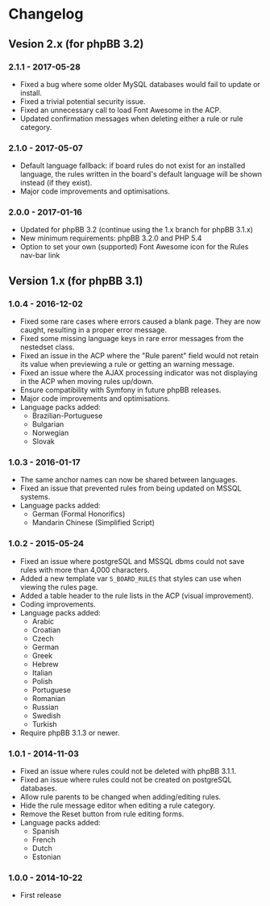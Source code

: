 # Changelog

## Vesion 2.x (for phpBB 3.2)

### 2.1.1 - 2017-05-28

- Fixed a bug where some older MySQL databases would fail to update or install.
- Fixed a trivial potential security issue.
- Fixed an unnecessary call to load Font Awesome in the ACP.
- Updated confirmation messages when deleting either a rule or rule category.

### 2.1.0 - 2017-05-07

- Default language fallback: if board rules do not exist for an installed language, the rules written in the board's default language will be shown instead (if they exist).
- Major code improvements and optimisations.

### 2.0.0 - 2017-01-16

- Updated for phpBB 3.2 (continue using the 1.x branch for phpBB 3.1.x)
- New minimum requirements: phpBB 3.2.0 and PHP 5.4
- Option to set your own (supported) Font Awesome icon for the Rules nav-bar link

## Version 1.x (for phpBB 3.1)

### 1.0.4 - 2016-12-02

- Fixed some rare cases where errors caused a blank page. They are now caught, resulting in a proper error message.
- Fixed some missing language keys in rare error messages from the nestedset class.
- Fixed an issue in the ACP where the "Rule parent" field would not retain its value when previewing a rule or getting an warning message.
- Fixed an issue where the AJAX processing indicator was not displaying in the ACP when moving rules up/down.
- Ensure compatibility with Symfony in future phpBB releases.
- Major code improvements and optimisations.
- Language packs added:
    - Brazilian-Portuguese
    - Bulgarian
    - Norwegian
    - Slovak

### 1.0.3 - 2016-01-17

- The same anchor names can now be shared between languages.
- Fixed an issue that prevented rules from being updated on MSSQL systems.
- Language packs added:
    - German (Formal Honorifics)
    - Mandarin Chinese (Simplified Script)

### 1.0.2 - 2015-05-24

- Fixed an issue where postgreSQL and MSSQL dbms could not save rules with more than 4,000 characters.
- Added a new template var `S_BOARD_RULES` that styles can use when viewing the rules page.
- Added a table header to the rule lists in the ACP (visual improvement).
- Coding improvements.
- Language packs added:
    - Arabic
    - Croatian
    - Czech
    - German
    - Greek
    - Hebrew
    - Italian
    - Polish
    - Portuguese
    - Romanian
    - Russian
    - Swedish
    - Turkish
- Require phpBB 3.1.3 or newer.

### 1.0.1 - 2014-11-03

- Fixed an issue where rules could not be deleted with phpBB 3.1.1.
- Fixed an issue where rules could not be created on postgreSQL databases.
- Allow rule parents to be changed when adding/editing rules.
- Hide the rule message editor when editing a rule category.
- Remove the Reset button from rule editing forms.
- Language packs added:
    - Spanish
    - French
    - Dutch
    - Estonian

### 1.0.0 - 2014-10-22

- First release
